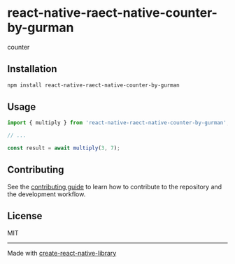 # react-native-raect-native-counter-by-gurman

counter 

## Installation

```sh
npm install react-native-raect-native-counter-by-gurman
```

## Usage


```js
import { multiply } from 'react-native-raect-native-counter-by-gurman';

// ...

const result = await multiply(3, 7);
```


## Contributing

See the [contributing guide](CONTRIBUTING.md) to learn how to contribute to the repository and the development workflow.

## License

MIT

---

Made with [create-react-native-library](https://github.com/callstack/react-native-builder-bob)
